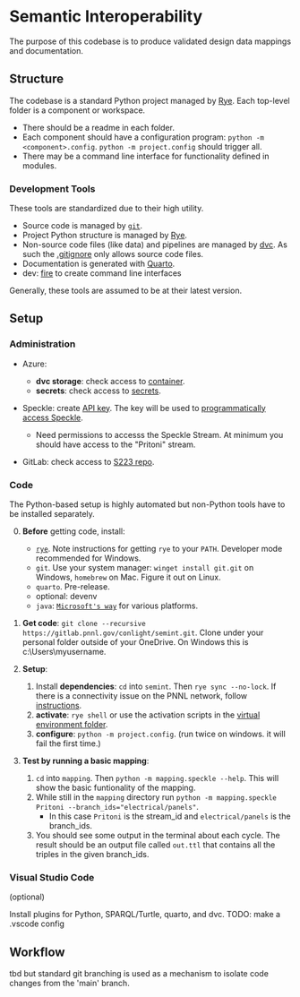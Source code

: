 # Semantic Interoperability

The purpose of this codebase is to produce
validated design data mappings
and documentation.

## Structure

The codebase is a standard Python project managed by [Rye](https://rye-up.com/).
Each top-level folder is a component or workspace.
* There should be a readme in each folder.
* Each component should have a configuration program: `python -m <component>.config`. `python -m project.config` should trigger all.
* There may be a command line interface for functionality defined in modules.

### Development Tools

These tools are standardized due to their high utility.

* Source code is managed by [`git`](https://git-scm.com/).
* Project Python structure is managed by [Rye](https://rye-up.com/).
* Non-source code files (like data) and pipelines are managed by [dvc](http://dvc.org).
As such the [.gitignore](./.gitignore) only allows source code files.
* Documentation is generated with [Quarto](https://quarto.org/).
* dev: [fire](https://github.com/google/python-fire) to create command line interfaces

Generally, these tools are assumed to be at their latest version.

## Setup

### Administration


* Azure:
    * **dvc storage**: check access to [container](https://portal.azure.com/#view/Microsoft_Azure_Storage/ContainerMenuBlade/~/overview/storageAccountId/%2Fsubscriptions%2F945ae372-bdd3-442f-83b2-6f5f6ff1eee2%2FresourceGroups%2Fprototypemodels%2Fproviders%2FMicrosoft.Storage%2FstorageAccounts%2Fprototypemodelsstorage/path/dvc/etag/%220x8DA87B93CA25E97%22/defaultEncryptionScope/%24account-encryption-key/denyEncryptionScopeOverride~/false/defaultId//publicAccessVal/None).
    * **secrets**: check access to [secrets](https://portal.azure.com/#@PNNL.onmicrosoft.com/resource/subscriptions/945ae372-bdd3-442f-83b2-6f5f6ff1eee2/resourceGroups/prototypemodels/providers/Microsoft.KeyVault/vaults/semint/secrets).

* Speckle: create [API key](https://speckle.xyz/profile). The key will be used to [programmatically access Speckle](https://gitlab.pnnl.gov/conlight/semint/-/blob/fb2960ab43177540daacb3e5be4eaaecd6fae525/speckle/src/speckle/requests.py#L3).
    * Need permissions to accesss the Speckle Stream. At minimum you should have access to the "Pritoni" stream.

* GitLab: check access to [S223 repo](https://gitlab.pnnl.gov/conlight/223standard).

### Code

The Python-based setup is highly automated
but non-Python tools have to be installed separately.

0. **Before** getting code, install:
    * [`rye`](https://rye-up.com/guide/installation/).
    Note instructions for getting `rye` to your `PATH`.
    Developer mode recommended for Windows.
    * `git`. Use your system manager: `winget install git.git` on Windows, `homebrew` on Mac. Figure it out on Linux.
    * `quarto`. Pre-release.
    * optional: devenv
    * `java`: [`Microsoft's way`](https://learn.microsoft.com/en-us/java/openjdk/install) for various platforms.

1. **Get code**: `git clone --recursive https://gitlab.pnnl.gov/conlight/semint.git`.
Clone under your personal folder outside of your OneDrive. On Windows this is c:\Users\myusername.

2. **Setup**:
    1. Install **dependencies**: `cd` into `semint`. Then `rye sync --no-lock`.
    If there is a connectivity issue on the PNNL network, follow [instructions](https://sslfix.pnl.gov).
    2. **activate**: `rye shell` or use the activation scripts in the [virtual environment folder](.venv).
    3. **configure**: `python -m project.config`. (run twice on windows. it will fail the first time.)

3. **Test by running a basic mapping**:
    1. `cd` into `mapping`. Then `python -m mapping.speckle --help`. This will show the basic funtionality of the mapping.
    2. While still in the `mapping` directory run `python -m mapping.speckle Pritoni --branch_ids="electrical/panels"`. 
        * In this case `Pritoni` is the stream_id and `electrical/panels` is the branch_ids.
    3. You should see some output in the terminal about each cycle. The result should be an output file called `out.ttl` that contains all the triples in the given branch_ids. 

### Visual Studio Code

(optional)

Install plugins for Python, SPARQL/Turtle, quarto, and dvc.
TODO: make a .vscode config


## Workflow

tbd but standard git branching is used as a mechanism to isolate code changes from the 'main' branch.

